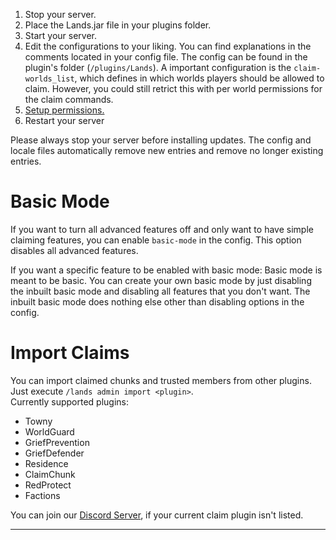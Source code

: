 1. Stop your server.
2. Place the Lands.jar file in your plugins folder.
3. Start your server.
4. Edit the configurations to your liking. You can find explanations in the comments located in your config file. The config can be found in the plugin's folder (`/plugins/Lands`). A important configuration is the `claim-worlds_list`, which defines in which worlds players should be allowed to claim. However, you could still retrict this with per world permissions for the claim commands. 
5. [Setup permissions.](../permissions/Recommended-Permission-Setup.md)
6. Restart your server

Please always stop your server before installing updates. The config and locale files automatically remove new entries and remove no longer existing entries.

# Basic Mode
If you want to turn all advanced features off and only want to have simple claiming features, you can
enable ``basic-mode`` in the config. This option disables all advanced features.

If you want a specific feature to be enabled with basic mode:
Basic mode is meant to be basic. You can create your own basic mode by just disabling the inbuilt basic mode and
disabling all features that you don't want. The inbuilt basic mode does nothing else other than disabling options in the config.

# Import Claims
You can import claimed chunks and trusted members from other plugins. Just execute `/lands admin import <plugin>`.\
Currently supported plugins: 
* Towny
* WorldGuard
* GriefPrevention
* GriefDefender
* Residence
* ClaimChunk
* RedProtect
* Factions

You can join our [Discord Server](https://discord.incredibleplugins.com), if your current claim plugin isn't listed.

***
